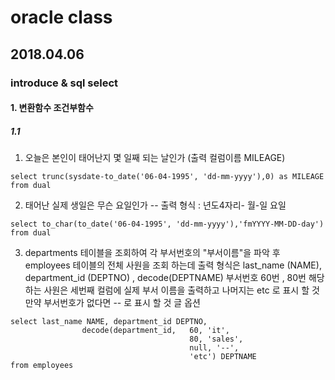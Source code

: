 # oracle class
## 2018.04.06
### introduce & sql select

#### 1. 변환함수 조건부함수

##### 1.1 

1) 오늘은 본인이 태어난지 몇 일째 되는 날인가
(출력 컬럼이름 MILEAGE)


```
select trunc(sysdate-to_date('06-04-1995', 'dd-mm-yyyy'),0) as MILEAGE
from dual
```


2) 태어난 실제 생일은 무슨 요일인가
-- 출력 형식 : 년도4자리- 월-일 요일
```
select to_char(to_date('06-04-1995', 'dd-mm-yyyy'),'fmYYYY-MM-DD-day')
from dual
```

3) departments 테이블을 조회하여 각 부서번호의 "부서이름"을 파악 후
employees 테이블의 전체 사원을 조회 하는데
출력 형식은 last_name (NAME), department_id (DEPTNO) ,
decode(DEPTNAME)
부서번호 60번 , 80번 해당하는 사원은
세번째 컬럼에 실제 부서 이름을 출력하고
나머지는 etc 로 표시 할 것
만약 부서번호가 없다면 -- 로 표시 할 것
글 옵션

```
select last_name NAME, department_id DEPTNO,
                decode(department_id,   60, 'it',
                                        80, 'sales',
                                        null, '--',
                                        'etc') DEPTNAME
from employees
```
